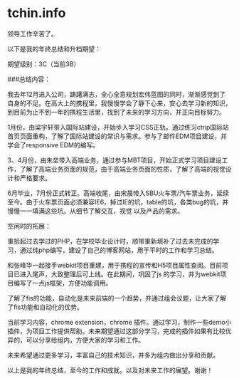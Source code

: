 tchin.info
==========
领导工作辛苦了。

以下是我的年终总结和升档期望：

期望级别：3C（当前3B）

###总结内容：

   我去年12月进入公司，踌躇满志，全心全意规划宏伟蓝图的同时，渐渐感觉到了自身的不足。在高大上的携程里，我慢慢学会了静下心来，安心去学习新的知识，
到目前为止不到一年的携程生活里，找到了未来的学习方向，并正向目标努力。

   1月份，由梁宇轩带入国际站建设，开始步入学习CSS正轨。通过练习ctrip国际站首页页面重构，了解了国际站建设的常识与需求。参与了邮件EDM项目建设，并学会了responsive EDM的编写。
   
   3、4月份，由朱垒带入高端业务，通过参与MBT项目，开始正式学习项目建设工作，了解了高端业务页面的规范，由于高端业务页面的性质，了解了高端的视觉设计和严格要求。

   6月毕业，7月份正式转正。高端收尾，由宋晨带入SBU火车票/汽车票业务，延续至今。由于火车票页面必须兼容IE6，掉过IE的坑，table的坑，各类bug的坑，并慢慢一一填满这些坑。从细节了解交互，视觉 以及产品的需求。

   空闲时的拓展：

   重拾起过去学过的PHP，在学校毕业设计时，顺带重新填补了过去未完成的学习，通过纯php编写，建设了自己的博客网站，用于平时的工作和学习总结。
 
   和张峰华一起接手webkit项目重建，用于携程的宣传和H5项目属性查阅。目前项目已进入尾声，大致整理后可上线。在此期间，巩固了js 的学习，并为webkit项目编写了一点js框架，方便功能调用。

   了解了fis的功能，自动化是未来前端的一个趋势，并通过组会议题，让大家了解了fis功能和自动化的优势。

   当前学习内容，chrome extension，chrome 插件。通过学习，制作一些demo小插件，为项目工作提供帮助。未来期望通过这部分学习，完成的插件如果有比较优异的，可以分享给组内，方便大家的学习和工作。

   未来希望通过更多学习，丰富自己的技术知识，并多为组内做出分享和贡献。

   以上是我的年终总结，至今的工作和成就。以及对未来工作的展望。谢谢！
